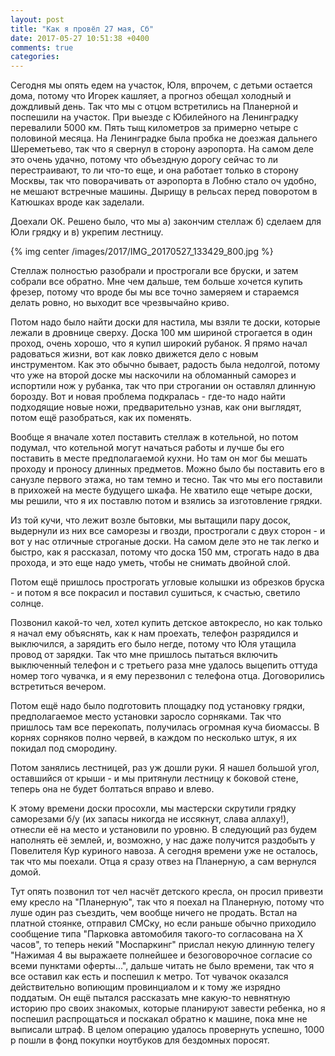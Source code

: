 ```yaml
---
layout: post
title: "Как я провёл 27 мая, Сб"
date: 2017-05-27 10:51:38 +0400
comments: true
categories: 
---
```

Сегодня мы опять едем на участок, Юля, впрочем, с детьми остается дома, потому что Игорек кашляет, а прогноз обещал холодный и дождливый день. Так что мы с отцом встретились на Планерной и поспешили на участок. При выезде с Юбилейного на Ленинградку перевалили 5000 км. Пять тыщ километров за примерно четыре с половиной месяца. На Ленинградке была пробка не доезжая дальнего Шереметьево, так что я свернул в сторону аэропорта. На самом деле это очень удачно, потому что объездную дорогу сейчас то ли перестраивают, то ли что-то еще, и она работает только в сторону Москвы, так что поворачивать от аэропорта в Лобню стало оч удобно, не мешают встречные машины. Дырищу в рельсах перед поворотом в Катюшках вроде как заделали.

Доехали ОК. Решено было, что мы а) закончим стеллаж б) сделаем для Юли грядку и в) укрепим лестницу.

{% img center /images/2017/IMG_20170527_133429_800.jpg %}

Стеллаж полностью разобрали и прострогали все бруски, и затем собрали все обратно. Мне чем дальше, тем больше хочется купить фрезер, потому что вроде бы мы все точно замеряем и стараемся делать ровно, но выходит все чрезвычайно криво.

Потом надо было найти доски для настила, мы взяли те доски, которые лежали в дровнице сверху. Доска 100 мм шириной строгается в один проход, очень хорошо, что я купил широкий рубанок. Я прямо начал радоваться жизни, вот как ловко движется дело с новым инструментом. Как это обычно бывает, радость была недолгой, потому что уже на второй доске мы наскочили на обломанный саморез и испортили нож у рубанка, так что при строгании он оставлял длинную борозду. Вот и новая проблема подкралась - где-то надо найти подходящие новые ножи, предварительно узнав, как они выглядят, потом ещё разобраться, как их поменять.

Вообще я вначале хотел поставить стеллаж в котельной, но потом подумал, что котельной могут начаться работы и лучше бы его поставить в месте предполагаемой кухни. Но там он мог бы мешать проходу и проносу длинных предметов. Можно было бы поставить его в санузле первого этажа, но там темно и тесно. Так что мы его поставили в прихожей на месте будущего шкафа. Не хватило еще четыре доски, мы решили, что я их поставлю потом и взялись за изготовление грядки.

Из той кучи, что лежит возле бытовки, мы вытащили пару досок, выдернули из них все саморезы и гвозди, прострогали с двух сторон - и вот у нас отличные строганые доски. На самом деле это не так легко и быстро, как я рассказал, потому что доска 150 мм, строгать надо в два прохода, и это еще надо уметь, чтобы не снимать двойной слой. 

Потом ещё пришлось прострогать угловые колышки из обрезков бруска - и потом я все покрасил и поставил сушиться, к счастью, светило солнце. 

Позвонил какой-то чел, хотел купить детское автокресло, но как только я начал ему объяснять, как к нам проехать, телефон разрядился и выключился, а зарядить его было негде, потому что Юля утащила провод от зарядки. Так что мне пришлось пытаться включить выключенный телефон и с третьего раза мне удалось выцепить оттуда номер того чувачка, и я ему перезвонил с телефона отца. Договорились встретиться вечером.

Потом ещё надо было подготовить площадку под установку грядки, предполагаемое место установки заросло сорняками. Так что пришлось там все перекопать, получилась огромная куча биомассы. В корнях сорняков полно червей, в каждом по несколько штук, я их покидал под смородину.

Потом занялись лестницей, раз уж дошли руки. Я нашел большой угол, оставшийся от крыши - и мы притянули лестницу к боковой стене, теперь она не будет болтаться вправо и влево.

К этому времени доски просохли, мы мастерски скрутили грядку саморезами б/у (их запасы никогда не иссякнут, слава аллаху!), отнесли её на место и установили по уровню. В следующий раз будем наполнять её землей, и, возможно, у нас даже получится раздобыть у Повелителя Кур куриного навоза. А сегодня времени уже не осталось, так что мы поехали. Отца я сразу отвез на Планерную, а сам вернулся домой.

Тут опять позвонил тот чел насчёт детского кресла, он просил привезти ему кресло на "Планерную", так что я поехал на Планерную, потому что луше один раз съездить, чем вообще ничего не продать. Встал на платной стоянке, отправил СМСку, но если раньше обычно приходило сообщение типа "Парковка автомобиля такого-то согласована на Х часов", то теперь некий "Моспаркинг" прислал некую длинную телегу "Нажимая 4 вы выражаете полнейшее и безоговорочное согласие со всеми пунктами оферты...", дальше читать не было времени, так что я все оставил как есть и поспешил к метро. Тот чувачок оказался действительно вопиющим провинциалом и к тому же изрядно поддатым. Он ещё пытался рассказать мне какую-то невнятную историю про своих знакомых, которые планируют завести ребенка, но я поспешил распрощаться и поскакал обратно к машине, пока мне не выписали штраф. В целом операцию удалось провернуть успешно, 1000 р пошли в фонд покупки ноутбуков для бездомных поросят.
